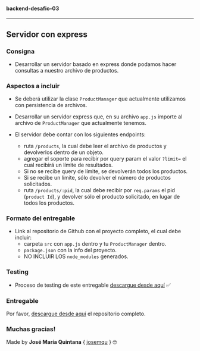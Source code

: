 #### **backend-desafio-03**
___
## Servidor con express

### **Consigna**

* Desarrollar un servidor basado en express donde podamos hacer consultas a nuestro archivo de productos.

### **Aspectos a incluir**

* Se deberá utilizar la clase `ProductManager` que actualmente utilizamos con persistencia de archivos.

* Desarrollar un servidor express que, en su archivo `app.js` importe al archivo de `ProductManager` que actualmente tenemos.


* El servidor debe contar con los siguientes endpoints:
    - ruta `/products`, la cual debe leer el archivo de productos y devolverlos dentro de un objeto.
    - agregar el soporte para recibir por query param el valor `?limit=` el cual recibirá un límite de resultados.
    - Si no se recibe query de límite, se devolverán todos los productos.
    - Si se recibe un límite, sólo devolver el número de productos solicitados.
    - ruta `/products/:pid`, la cual debe recibir por `req.params` el pid (`product Id`), y devolver sólo el producto solicitado, en lugar de todos los productos. 

### **Formato del entregable**

* Link al repositorio de Github con el proyecto completo, el cual debe incluir:
    - carpeta `src` con `app.js` dentro y tu `ProductManager` dentro.
    - `package.json` con la info del proyecto.
    - NO INCLUIR LOS `node_modules` generados.

### **Testing**

* Proceso de testing de este entregable [descargue desde aquí](https://docs.google.com/document/d/1ihCTk8qiizDgvAlRBsChdM5Xb8Moe_HLk-7ifM02fvw/edit) ✅

### **Entregable**

Por favor, [descargue desde aquí](https://github.com/jmquintana/backend-desafio-03/archive/master.zip) el repositorio completo.

### **Muchas gracias!**

Made by **José María Quintana** { [josemqu](https://github.com/jmquintana/) } 🤓